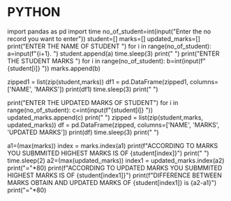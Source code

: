# PYTHON

import pandas as pd
import time
no_of_student=int(input("Enter the no record you want to enter"))
student=[]
marks=[]
updated_marks=[]
print("ENTER THE NAME OF STUDENT ")
for i in range(no_of_student):
    a=input(f"{i+1}. ")
    student.append(a)
time.sleep(3)
print(" ")
print("ENTER THE STUDENT MARKS ")
for i in range(no_of_student):
    b=int(input(f"{student[i]} "))
    marks.append(b)

zipped1 = list(zip(student,marks))
df1 = pd.DataFrame(zipped1, columns=['NAME', 'MARKS'])
print(df1)
time.sleep(3)
print(" ")

print("ENTER THE UPDATED MARKS OF STUDENT")
for i in range(no_of_student):
    c=int(input(f"{student[i]} "))
    updated_marks.append(c)
print(" ")
zipped = list(zip(student,marks, updated_marks))
df = pd.DataFrame(zipped, columns=['NAME', 'MARKS', 'UPDATED MARKS'])
print(df)
time.sleep(3)
print(" ")

a1=(max(marks))
index = marks.index(a1)
print(f"ACCORDING TO MARKS YOU SUBMMITED HIGHEST MARKS IS OF {student[index]}")
print(" ")
time.sleep(2)
a2=(max(updated_marks))
index1 = updated_marks.index(a2)
print("="*80)
print(f"ACCORDING TO UPDATED MARKS YOU SUBMMITED HIGHEST MARKS IS OF {student[index1]}")
print(f"DIFFERENCE BETWEEN MARKS OBTAIN AND UPDATED MARKS OF {student[index1]} is {a2-a1}")
print("="*80)
